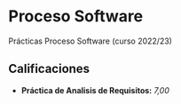 # Proceso Software

Prácticas Proceso Software (curso 2022/23)

## Calificaciones

- **Práctica de Analisis de Requisitos:** *7,00*
